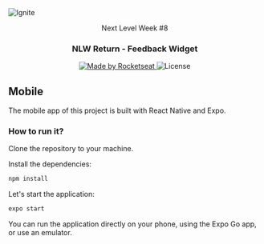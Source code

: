 <img alt="Ignite" src="https://user-images.githubusercontent.com/17517028/167471059-c80ba610-7107-496d-a3f4-c2280983551a.png" />

<p align="center">Next Level Week #8</p>

<h3 align="center">
  NLW Return - Feedback Widget
</h3>

<p align="center">
  <a href="https://rocketseat.com.br">
    <img alt="Made by Rocketseat" src="https://img.shields.io/badge/made%20by-Rocketseat-%2304D361">
  </a>

  <img alt="License" src="https://img.shields.io/badge/license-MIT-%2304D361">
</p>

## Mobile

The mobile app of this project is built with React Native and Expo.

### How to run it?

Clone the repository to your machine.

Install the dependencies:

```bash
npm install
```

Let's start the application:
```bash
expo start
```

You can run the application directly on your phone, using the Expo Go app, or use an emulator.
